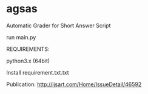 # agsas
Automatic Grader for Short Answer Script

run main.py

REQUIREMENTS:

python3.x (64bit)

Install requirement.txt.txt


Publication:
http://ijsart.com/Home/IssueDetail/46592

